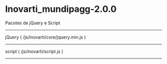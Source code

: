 Inovarti_mundipagg-2.0.0
========================
Pacotes de jQuery e Script
**********************************************************************************************
jQuery ( /js/inovarti/core/jquery.min.js )
**********************************************************************************************
script ( /js/inovarti/script.js )
**********************************************************************************************
